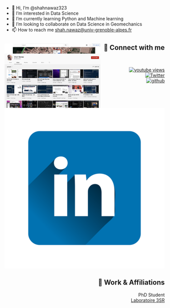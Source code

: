 - 👋 Hi, I’m @shahnawaz323
- 👀 I’m interested in Data Science
- 🌱 I’m currently learning Python and Machine learning
- 💞️ I’m looking to collaborate on Data Science in Geomechanics
- 📫 How to reach me shah.nawaz@univ-grenoble-alpes.fr

<!---
shahnawaz323/shahnawaz323 is a ✨ special ✨ repository because its `README.md` (this file) appears on your GitHub profile.
You can click the Preview link to take a look at your changes.
--->


<div id="toprow">
    <div align="left">
        <img align="left" width="60%" src="SCR-20220508-nae.jpeg">
    </div>
    <div align="right">
        <h2>🤝 Connect with me</h2>
        <br/>
        <dl>
        <dt>
        <a href="https://www.youtube.com/channel/UCx4UKCgQR7ZElp2zCTFAaYQ?sub_confirmation=1">
        <img alt="youtube views" title="YouTube Views" alt="youtube views" src="https://img.shields.io/youtube/channel/views/UCx4UKCgQR7ZElp2zCTFAaYQ?style=social"/></a> 
        </dt>
        <dt>
            <a href="https://twitter.com/shah_f1">
                <img src="https://img.shields.io/twitter/follow/shah_f1?style=social" alt="Twitter">
            </a>
        </dt>
        <dt>
            <a href="https://github.com/shahnawaz323">
                <img src="https://img.shields.io/github/followers/shahnawaz323?style=social" alt="github">
            </a>
        </dt>
        <dt>
        <a href="https://www.linkedin.com/in/shah-nawaz/">
            <img src="link.png" alt="LinkedIn">
        </a>
        </dt>
        </dl>
        <h2>💼 Work & Affiliations</h2>
        <dl>
        <dt>PhD Student</dt>
        <dd>
            <a href="https://3sr.univ-grenoble-alpes.fr/">Laboratoire 3SR</a>
        </dd>
        </dl>
    </div>
</div>
